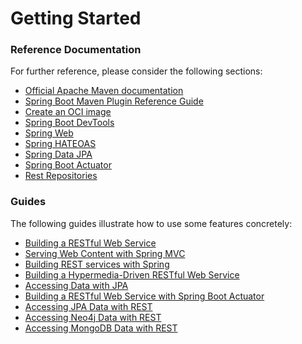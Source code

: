 # Getting Started

### Reference Documentation
For further reference, please consider the following sections:

* [Official Apache Maven documentation](https://maven.apache.org/guides/index.html)
* [Spring Boot Maven Plugin Reference Guide](https://docs.spring.io/spring-boot/docs/2.7.5/maven-plugin/reference/html/)
* [Create an OCI image](https://docs.spring.io/spring-boot/docs/2.7.5/maven-plugin/reference/html/#build-image)
* [Spring Boot DevTools](https://docs.spring.io/spring-boot/docs/2.7.5/reference/htmlsingle/#using.devtools)
* [Spring Web](https://docs.spring.io/spring-boot/docs/2.7.5/reference/htmlsingle/#web)
* [Spring HATEOAS](https://docs.spring.io/spring-boot/docs/2.7.5/reference/htmlsingle/#web.spring-hateoas)
* [Spring Data JPA](https://docs.spring.io/spring-boot/docs/2.7.5/reference/htmlsingle/#data.sql.jpa-and-spring-data)
* [Spring Boot Actuator](https://docs.spring.io/spring-boot/docs/2.7.5/reference/htmlsingle/#actuator)
* [Rest Repositories](https://docs.spring.io/spring-boot/docs/2.7.5/reference/htmlsingle/#howto.data-access.exposing-spring-data-repositories-as-rest)

### Guides
The following guides illustrate how to use some features concretely:

* [Building a RESTful Web Service](https://spring.io/guides/gs/rest-service/)
* [Serving Web Content with Spring MVC](https://spring.io/guides/gs/serving-web-content/)
* [Building REST services with Spring](https://spring.io/guides/tutorials/rest/)
* [Building a Hypermedia-Driven RESTful Web Service](https://spring.io/guides/gs/rest-hateoas/)
* [Accessing Data with JPA](https://spring.io/guides/gs/accessing-data-jpa/)
* [Building a RESTful Web Service with Spring Boot Actuator](https://spring.io/guides/gs/actuator-service/)
* [Accessing JPA Data with REST](https://spring.io/guides/gs/accessing-data-rest/)
* [Accessing Neo4j Data with REST](https://spring.io/guides/gs/accessing-neo4j-data-rest/)
* [Accessing MongoDB Data with REST](https://spring.io/guides/gs/accessing-mongodb-data-rest/)

